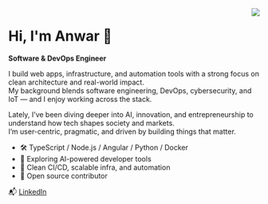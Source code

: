 <img align="right" src="https://komarev.com/ghpvc/?username=runtimebug&style=flat-square"/>

# Hi, I'm Anwar 👋  
**Software & DevOps Engineer**

I build web apps, infrastructure, and automation tools with a strong focus on clean architecture and real-world impact.  
My background blends software engineering, DevOps, cybersecurity, and IoT — and I enjoy working across the stack.

Lately, I’ve been diving deeper into AI, innovation, and entrepreneurship to understand how tech shapes society and markets.  
I’m user-centric, pragmatic, and driven by building things that matter.

- 🛠️ TypeScript / Node.js / Angular / Python / Docker  
- 🧠 Exploring AI-powered developer tools  
- 🔄 Clean CI/CD, scalable infra, and automation  
- 🧩 Open source contributor  

📬 [LinkedIn](https://www.linkedin.com/in/anwarmeqor/)
